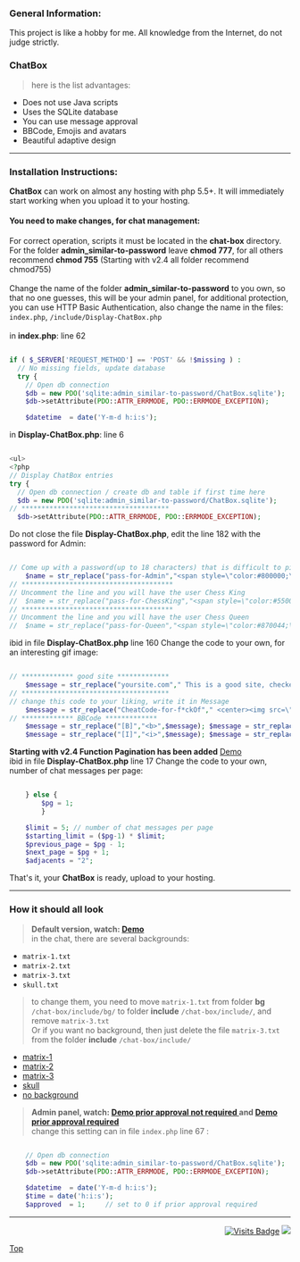 ### General Information:
This project is like a hobby for me. All knowledge from the Internet, do not judge strictly. 
### ChatBox
>here is the list advantages:
- Does not use Java scripts
- Uses the SQLite database
- You can use message approval
- BBCode, Emojis and avatars
- Beautiful adaptive design
---
### Installation Instructions:
**ChatBox** can work on almost any hosting with php 5.5+. It will immediately start working when you upload it to your hosting.
#### You need to make changes, for chat management:
For correct operation, scripts it must be located in the **chat-box** directory. <br>
For the folder **admin_similar-to-password** leave **chmod 777**, for all others recommend **chmod 755** (Starting with v2.4 all folder recommend chmod755) <br><br>
Change the name of the folder **admin_similar-to-password** to you own, so that no one guesses, this will be your admin panel, for additional protection, you can use HTTP Basic Authentication, also change the name in the files: `index.php`, `/include/Display-ChatBox.php` <br><br>
in **index.php**: line 62
```php

if ( $_SERVER['REQUEST_METHOD'] == 'POST' && !$missing ) :
  // No missing fields, update database
  try {
    // Open db connection
    $db = new PDO('sqlite:admin_similar-to-password/ChatBox.sqlite');
    $db->setAttribute(PDO::ATTR_ERRMODE, PDO::ERRMODE_EXCEPTION);

    $datetime  = date('Y-m-d h:i:s');

```
in **Display-ChatBox.php**: line 6
```php

<ul>	
<?php
// Display ChatBox entries
try {
  // Open db connection / create db and table if first time here
  $db = new PDO('sqlite:admin_similar-to-password/ChatBox.sqlite');
// *************************************
  $db->setAttribute(PDO::ATTR_ERRMODE, PDO::ERRMODE_EXCEPTION);

```
Do not close the file **Display-ChatBox.php**, edit the line 182 with the password for Admin:
```php

// Come up with a password(up to 18 characters) that is difficult to pick up; you will respond as an administrator by entering this password instead of your nickname		
	$name = str_replace("pass-for-Admin","<span style=\"color:#800000;\">Admin <span class=\"glyphicon glyphicon-check\"></span></span>",$name);
// **************************************
// Uncomment the line and you will have the user Chess King		
//	$name = str_replace("pass-for-ChessKing","<span style=\"color:#550066;\">Chess King <span class=\"glyphicon glyphicon-king\"></span></span>",$name);
// **************************************
// Uncomment the line and you will have the user Chess Queen		
//	$name = str_replace("pass-for-Queen","<span style=\"color:#870044;\">Chess Queen <span class=\"glyphicon glyphicon-queen\"></span></span>",$name);

```
ibid in file **Display-ChatBox.php** line 160 Change the code to your own, for an interesting gif image:
```php

// ************* good site *************
	$message = str_replace("yoursite.com"," This is a good site, checked! <img src=\"./images/emoji/fs/halo.png\" height=\"23\"> ",$message);
// *************************************
// change this code to your liking, write it in Message
	$message = str_replace("CheatCode-for-f*ckOf"," <center><img src=\"./images/anonflay2.gif\" height=\"150\"></center> ",$message);
// ************* BBCode *************
	$message = str_replace("[B]","<b>",$message); $message = str_replace("[/B]","</b>",$message);
	$message = str_replace("[I]","<i>",$message); $message = str_replace("[/I]","</i>",$message);

```
**Starting with v2.4 Function Pagination has been added**  [Demo](https://7ife.github.io/cbdemo-0-p/ "Pagination version")  <br>
ibid in file **Display-ChatBox.php** line 17 Change the code to your own, number of chat messages per page:
```php

	} else {
		$pg = 1;
        }

	$limit = 5; // number of chat messages per page
	$starting_limit = ($pg-1) * $limit;
	$previous_page = $pg - 1;
	$next_page = $pg + 1;
	$adjacents = "2"; 

```
That's it, your **ChatBox** is ready, upload to your hosting.

---
### How it should all look
>**Default version, watch: [Demo](https://7ife.github.io/cbdemo-0/ "Default version")** <br>
in the chat, there are several backgrounds: <br>
- `matrix-1.txt`
- `matrix-2.txt`
- `matrix-3.txt`
- `skull.txt` <br>
>to change them, you need to move `matrix-1.txt` from folder **bg** `/chat-box/include/bg/` to folder **include** `/chat-box/include/`, and remove `matrix-3.txt` <br>
Or if you want no background, then just delete the file `matrix-3.txt` from the folder **include** `/chat-box/include/`
- [matrix-1](https://7ife.github.io/cbdemo-1/) 
- [matrix-2](https://7ife.github.io/cbdemo-2/) 
- [matrix-3](https://7ife.github.io/cbdemo-0/ "Default version") 
- [skull](https://7ife.github.io/cbdemo-3/) 
- [no background](https://7ife.github.io/cbdemo-4/)
>**Admin panel, watch: [Demo prior approval not required ](https://7ife.github.io/cbdemo-0/admin_similar-to-password/ "Default version") and  [Demo prior approval required ](https://7ife.github.io/cbdemo-4/admin_similar-to-password/)** <br>
change this setting can in file `index.php` line 67 : <br>
```php

    // Open db connection
    $db = new PDO('sqlite:admin_similar-to-password/ChatBox.sqlite');
    $db->setAttribute(PDO::ATTR_ERRMODE, PDO::ERRMODE_EXCEPTION);

    $datetime  = date('Y-m-d h:i:s');
    $time = date('h:i:s');
    $approved  = 1;		// set to 0 if prior approval required

```
---
<div align="right">

[![Visits Badge](https://badges.pufler.dev/visits/7ife/chat-box)](https://github.com/7ife/chat-box)
[![](https://img.shields.io/badge/-Donate-%23181717?style=flat-square&logo=bitcoin)](https://commerce.coinbase.com/checkout/61780323-c37c-41a2-8d13-571f125e813a)
</div>

[Top](#top "Back to top")
